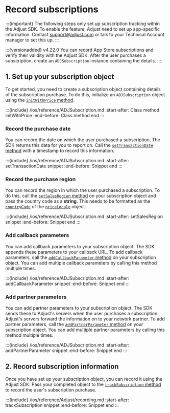 # Record subscriptions

:::{important}
The following steps only set up subscription tracking within the Adjust SDK. To enable the feature, Adjust need to set up app-specific information. Contact <support@adjust.com> or talk to your Technical Account manager to set this up.
:::

:::{versionadded} v4.22.0
You can record App Store subscriptions and verify their validity with the Adjust SDK. After the user purchases a subscription, create an `ADJSubscription` instance containing the details.
:::

## 1. Set up your subscription object

To get started, you need to create a subscription object containing details of the subscription purchase. To do this, initialize an `ADJSubscription` object using the [`initWithPrice` method](#ios-initwithprice-invocation).

:::{include} /ios/reference/ADJSubscription.md
:start-after: Class method initWithPrice
:end-before: Class method end
:::

### Record the purchase date

You can record the date on which the user purchased a subscription. The SDK returns this data for you to report on. Call the [`setTransactionDate` method](#ios-settransactiondate-invocation) with a timestamp to record this information.

:::{include} /ios/reference/ADJSubscription.md
:start-after: setTransactionDate snippet
:end-before: Snippet end
:::

### Record the purchase region

You can record the region in which the user purchased a subscription. To do this, call the [`setSalesRegion` method](#ios-setsalesregion-invocation) on your subscription object and pass the country code as a **string**. This needs to be formatted as the [`countryCode`](https://developer.apple.com/documentation/foundation/nslocale/1643060-countrycode?language=swift) of the [`priceLocale`](https://developer.apple.com/documentation/storekit/skproduct/1506145-pricelocale?language=swift) object.

:::{include} /ios/reference/ADJSubscription.md
:start-after: setSalesRegion snippet
:end-before: Snippet end
:::

### Add callback parameters

You can add callback parameters to your subscription object. The SDK appends these parameters to your callback URL. To add callback parameters, call the [`addCallbackParameter` method](#ios-adjsubscription-addcallbackparameter-invocation) on your subscription object. You can add multiple callback parameters by calling this method multiple times.

:::{include} /ios/reference/ADJSubscription.md
:start-after: addCallbackParameter snippet
:end-before: Snippet end
:::

### Add partner parameters

You can add partner parameters to your subscription object. The SDK sends these to Adjust's servers when the user purchases a subscription. Adjust's servers forward the information on to your network partner. To add partner parameters, call the [`addPartnerParameter` method](#ios-adjsubscription-addpartnerparameter-invocation) on your subscription object. You can add multiple partner parameters by calling this method multiple times.

:::{include} /ios/reference/ADJSubscription.md
:start-after: addPartnerParameter snippet
:end-before: Snippet end
:::

## 2. Record subscription information

Once you have set up your subscription object, you can record it using the Adjust SDK. Pass your completed object to the [`trackSubscription` method](#ios-tracksubscription-invocation) to record the user's subscription purchase.

:::{include} /ios/reference/Adjust/recording.md
:start-after: trackSubscription snippet
:end-before: Snippet end
:::
